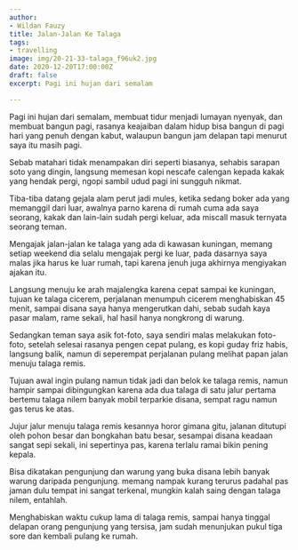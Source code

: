 ```yaml
---
author:
- Wildan Fauzy
title: Jalan-Jalan Ke Talaga
tags:
- travelling
image: img/20-21-33-talaga_f96uk2.jpg
date: 2020-12-20T17:00:00Z
draft: false
excerpt: Pagi ini hujan dari semalam

---
```

Pagi ini hujan dari semalam, membuat tidur menjadi lumayan nyenyak, dan membuat bangun pagi, rasanya keajaiban dalam hidup bisa bangun di pagi hari yang penuh dengan kabut, walaupun bangun jam delapan tapi menurut saya itu masih pagi.

Sebab matahari tidak menampakan diri seperti biasanya, sehabis sarapan soto yang dingin, langsung memesan kopi nescafe calengan kepada kakak yang hendak pergi, ngopi sambil udud pagi ini sungguh nikmat.

Tiba-tiba datang gejala alam perut jadi mules, ketika sedang boker ada yang memanggil dari luar, awalnya parno karena di rumah cuma ada saya seorang, kakak dan lain-lain sudah pergi keluar, ada miscall masuk ternyata seorang teman.

Mengajak jalan-jalan ke talaga yang ada di kawasan kuningan, memang setiap weekend dia selalu mengajak pergi ke luar, pada dasarnya saya malas jika harus ke luar rumah, tapi karena jenuh juga akhirnya mengiyakan ajakan itu.

Langsung menuju ke arah majalengka karena cepat sampai ke kuningan, tujuan ke talaga cicerem, perjalanan menumpuh cicerem menghabiskan 45 menit, sampai disana saya hanya mengerutkan dahi, sebab sudah kaya pasar malam, rame sekali, hal hasil hanya nongkrong di warung.

Sedangkan teman saya asik fot-foto, saya sendiri malas melakukan foto-foto, setelah selesai rasanya pengen cepat pulang, es kopi guday friz habis, langsung balik, namun di seperempat perjalanan pulang melihat papan jalan menuju talaga remis.

Tujuan awal ingin pulang namun tidak jadi dan belok ke talaga remis, namun hampir sampai dibingungkan karena ada dua talaga di satu jalur pertama bertemu talaga nilem banyak mobil terparkie disana, sempat ragu namun gas terus ke atas.

Jujur jalur menuju talaga remis kesannya horor gimana gitu, jalanan ditutupi oleh pohon besar dan bongkahan batu besar, sesampai disana keadaan sangat sepi sekali, ini sepertinya pas, karena terlalu ramai bikin pening kepala.

Bisa dikatakan pengunjung dan warung yang buka disana lebih banyak warung daripada pengunjung. memang nampak kurang terurus padahal pas jaman dulu tempat ini sangat terkenal, mungkin kalah saing dengan talaga nilem, entahlah.

Menghabiskan waktu cukup lama di talaga remis, sampai hanya tinggal delapan orang pengunjung yang tersisa, jam sudah menunjukan pukul tiga sore dan kembali pulang ke rumah.